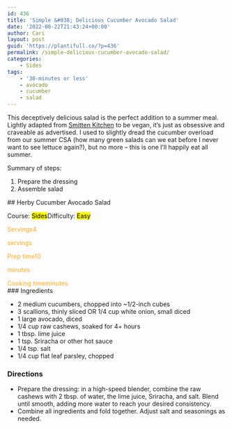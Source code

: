 ```yaml
---
id: 436
title: 'Simple &#038; Delicious Cucumber Avocado Salad'
date: '2022-08-22T21:43:24+00:00'
author: Cari
layout: post
guid: 'https://plantifull.co/?p=436'
permalink: /simple-delicious-cucumber-avocado-salad/
categories:
    - Sides
tags:
    - '30-minutes or less'
    - avocado
    - cucumber
    - salad
---
```


This deceptively delicious salad is the perfect addition to a summer meal. Lightly adapted from [Smitten Kitchen](https://smittenkitchen.com/2015/04/obsessively-good-avocado-cucumber-salad/) to be vegan, it’s just as obsessive and craveable as advertised. I used to slightly dread the cucumber overload from our summer CSA (how many green salads can we eat before I never want to see lettuce again?), but no more – this is one I’ll happily eat all summer.

Summary of steps:

1. Prepare the dressing
2. Assemble salad

<div class="wp-block-wpzoom-recipe-card-block-recipe-card header-content-align-left block-alignment-left recipe-card-noimage recipe-card-noimage is-style-newdesign" id="wpzoom-recipe-card"><div class="recipe-card-heading">## Herby Cucumber Avocado Salad

<span class="recipe-card-course">Course: <mark>Sides</mark><span class="recipe-card-difficulty">Difficulty: <mark>Easy</mark></div><div class="recipe-card-details"><div class="details-items"><div class="detail-item detail-item-0"><span class="detail-item-icon oldicon oldicon-food" style="color: #FFA921;"><span class="detail-item-label">Servings4

<span class="detail-item-unit">servings</div><div class="detail-item detail-item-1"><span class="detail-item-icon oldicon oldicon-clock" style="color: #FFA921;"><span class="detail-item-label">Prep time10

<span class="detail-item-unit">minutes</div><div class="detail-item detail-item-2"><span class="detail-item-icon foodicons foodicons-cooking-food-in-a-hot-casserole" style="color: #FFA921;"><span class="detail-item-label">Cooking time<span class="detail-item-unit">minutes</div></div></div><div class="recipe-card-ingredients">### Ingredients

- 2 medium cucumbers, chopped into ~1/2-inch cubes
- 3 scallions, thinly sliced OR 1/4 cup white onion, small diced
- 1 large avocado, diced
- 1/4 cup raw cashews, soaked for 4+ hours
- 1 tbsp. lime juice
- 1 tsp. Sriracha or other hot sauce
- 1/4 tsp. salt
- 1/4 cup flat leaf parsley, chopped

### Directions

- Prepare the dressing: in a high-speed blender, combine the raw cashews with 2 tbsp. of water, the lime juice, Sriracha, and salt. Blend until smooth, adding more water to reach your desired consistency.
- Combine all ingredients and fold together. Adjust salt and seasonings as needed.

</div><script type="application/ld+json">{"@context":"https:\/\/schema.org","@type":"Recipe","name":"Herby Cucumber Avocado Salad","image":"","description":"","keywords":["30-minutes or less","avocado","cucumber","salad"],"author":{"@type":"Person","name":"Cari"},"datePublished":"2022-08-22T21:43:24+00:00","prepTime":"PT10M","cookTime":"","totalTime":"","recipeCategory":["Sides"],"recipeCuisine":[],"recipeYield":["4","4 servings"],"nutrition":{"@type":"NutritionInformation"},"recipeIngredient":["2 medium cucumbers, chopped into ~1\/2-inch cubes","3 scallions, thinly sliced OR 1\/4 cup white onion, small diced","1 large avocado, diced","1\/4 cup raw cashews, soaked for 4+ hours","1 tbsp. lime juice","1 tsp. Sriracha or other hot sauce","1\/4 tsp. salt","1\/4 cup flat leaf parsley, chopped"],"recipeInstructions":[{"@type":"HowToStep","name":"Prepare the dressing: in a high-speed blender, combine the raw cashews with 2 tbsp. of water, the lime juice, Sriracha, and salt. Blend until smooth, adding more water to reach your desired consistency.","text":"Prepare the dressing: in a high-speed blender, combine the raw cashews with 2 tbsp. of water, the lime juice, Sriracha, and salt. Blend until smooth, adding more water to reach your desired consistency.","url":"https:\/\/plantifull.co\/simple-delicious-cucumber-avocado-salad\/#wpzoom-rcb-direction-step-0","image":""},{"@type":"HowToStep","name":"Combine all ingredients and fold together. Adjust salt and seasonings as needed.","text":"Combine all ingredients and fold together. Adjust salt and seasonings as needed.","url":"https:\/\/plantifull.co\/simple-delicious-cucumber-avocado-salad\/#wpzoom-rcb-direction-step-203","image":""}]}</script></div>